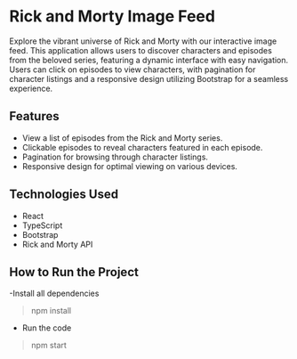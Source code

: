 # Rick and Morty Image Feed

Explore the vibrant universe of Rick and Morty with our interactive image feed. This application allows users to discover characters and episodes from the beloved series, featuring a dynamic interface with easy navigation. Users can click on episodes to view characters, with pagination for character listings and a responsive design utilizing Bootstrap for a seamless experience.

## Features
- View a list of episodes from the Rick and Morty series.
- Clickable episodes to reveal characters featured in each episode.
- Pagination for browsing through character listings.
- Responsive design for optimal viewing on various devices.

## Technologies Used
- React
- TypeScript
- Bootstrap
- Rick and Morty API

## How to Run the Project
-Install all dependencies
> npm install

- Run the code
> npm start